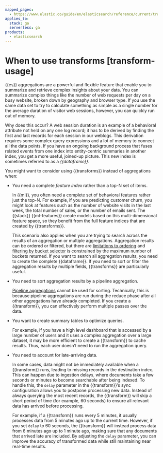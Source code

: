 ```yaml
---
mapped_pages:
  - https://www.elastic.co/guide/en/elasticsearch/reference/current/transform-usage.html
applies_to:
  stack: ga
  serverless: ga
products:
  - elasticsearch
---
```


# When to use transforms [transform-usage]

{{es}} aggregations are a powerful and flexible feature that enable you to summarize and retrieve complex insights about your data. You can summarize complex things like the number of web requests per day on a busy website, broken down by geography and browser type. If you use the same data set to try to calculate something as simple as a single number for the average duration of visitor web sessions, however, you can quickly run out of memory.

Why does this occur? A web session duration is an example of a behavioral attribute not held on any one log record; it has to be derived by finding the first and last records for each session in our weblogs. This derivation requires some complex query expressions and a lot of memory to connect all the data points. If you have an ongoing background process that fuses related events from one index into entity-centric summaries in another index, you get a more useful, joined-up picture. This new index is sometimes referred to as a *{{dataframe}}*.

You might want to consider using {{transforms}} instead of aggregations when:

* You need a complete *feature index* rather than a top-N set of items.

    In {{ml}}, you often need a complete set of behavioral features rather just the top-N. For example, if you are predicting customer churn, you might look at features such as the number of website visits in the last week, the total number of sales, or the number of emails sent. The {{stack}} {{ml-features}} create models based on this multi-dimensional feature space, so they benefit from the full feature indices that are created by {{transforms}}.

    This scenario also applies when you are trying to search across the results of an aggregation or multiple aggregations. Aggregation results can be ordered or filtered, but there are [limitations to ordering](elasticsearch://reference/aggregations/search-aggregations-bucket-terms-aggregation.md#search-aggregations-bucket-terms-aggregation-order) and [filtering by bucket selector](elasticsearch://reference/aggregations/search-aggregations-pipeline-bucket-selector-aggregation.md) is constrained by the maximum number of buckets returned. If you want to search all aggregation results, you need to create the complete {{dataframe}}. If you need to sort or filter the aggregation results by multiple fields, {{transforms}} are particularly useful.

* You need to sort aggregation results by a pipeline aggregation.

    [Pipeline aggregations](elasticsearch://reference/aggregations/pipeline.md) cannot be used for sorting. Technically, this is because pipeline aggregations are run during the reduce phase after all other aggregations have already completed. If you create a {{transform}}, you can effectively perform multiple passes over the data.

* You want to create summary tables to optimize queries.

    For example, if you have a high level dashboard that is accessed by a large number of users and it uses a complex aggregation over a large dataset, it may be more efficient to create a {{transform}} to cache results. Thus, each user doesn’t need to run the aggregation query.

* You need to account for late-arriving data.

    In some cases, data might not be immediately available when a {{transform}} runs, leading to missing records in the destination index. This can happen due to ingestion delays, where documents take a few seconds or minutes to become searchable after being indexed. To handle this, the `delay` parameter in the {{transform}}’s sync configuration allows you to postpone processing new data. Instead of always querying the most recent records, the {{transform}} will skip a short period of time (for example, 60 seconds) to ensure all relevant data has arrived before processing.

    For example, if a {{transform}} runs every 5 minutes, it usually processes data from 5 minutes ago up to the current time. However, if you set `delay` to 60 seconds, the {{transform}} will instead process data from 6 minutes ago up to 1 minute ago, making sure that any documents that arrived late are included. By adjusting the `delay` parameter, you can improve the accuracy of transformed data while still maintaining near real-time results.
